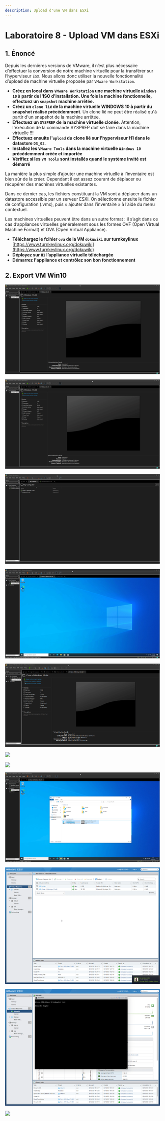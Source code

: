 ```yaml
---
description: Upload d'une VM dans ESXi
---
```


# Laboratoire 8 - Upload VM dans ESXi

## 1. Énoncé

Depuis les dernières versions de VMware, il n’est plus nécessaire d’effectuer la conversion de notre machine virtuelle pour la transférer sur l’hyperviseur `ESX`. Nous allons donc utiliser la nouvelle fonctionnalité d’upload de machine virtuelle proposée par `VMware Workstation`.

* **Créez en local dans `VMware Workstation` une machine virtuelle `Windows 10` à partir de l'ISO d'installation. Une fois la machine fonctionnelle, effectuez un `snapshot` machine arrêtée.**
* **Créez un `clone lié` de la machine virtuelle WINDOWS 10 à partir du snapshot réalisé précédemment**. Un clone lié ne peut être réalisé qu'à partir d'un snapshot de la machine arrêtée.
* **Effectuez un `SYSPREP` de la machine virtuelle clonée**. Attention, l'exécution de la commande SYSPREP doit se faire dans la machine virtuelle !!!
* **Effectuez ensuite l'`upload` du clone lié sur l'hyperviseur H1 dans le datastore `DS_02`**.
* **Installez les `VMware Tools` dans la machine virtuelle `Windows 10` précédemment créée et importée**
* **Vérifiez si les `VM Tools` sont installés quand le système invité est démarré**

La manière la plus simple d’ajouter une machine virtuelle à l’inventaire est bien sûr de la créer. Cependant il est assez courant de déplacer ou récupérer des machines virtuelles existantes.

Dans ce dernier cas, les fichiers constituant la VM sont à déplacer dans un datastore accessible par un serveur ESXi. On sélectionne ensuite le fichier de configuration (.vmx), puis « ajouter dans l’inventaire » à l’aide du menu contextuel.

Les machines virtuelles peuvent être dans un autre format : il s’agit dans ce cas d’appliances virtuelles généralement sous les formes OVF (Open Virtual Machine Format) et OVA (Open Virtual Appliance).

* **Téléchargez le fcihier `ova` de la VM `dokuwiki` sur turnkeylinux** [https://www.turnkeylinux.org/dokuwiki](https://www.turnkeylinux.org/dokuwiki)
* **Déployez sur `H1` l’appliance virtuelle téléchargée**
* **Démarrez l'appliance et contrôlez son bon fonctionnement**

## 2. Export VM Win10

![](../.gitbook/assets/nSaRxJihx2.gif)

![](../.gitbook/assets/F4LvRO8CdM.gif)

![](../.gitbook/assets/UJaCRWmlLm.gif)

![](../.gitbook/assets/uZQqwE0JJn.gif)

![](../.gitbook/assets/2Yk0jFaHCn.gif)

![](../.gitbook/assets/opera\_OFiZyl99fk.jpg)

![](../.gitbook/assets/vmware\_0s7SK6i5PN.jpg)

![](../.gitbook/assets/f5Sn6tT3v0.gif)

![](../.gitbook/assets/173JNuy2Ea.gif)

![](../.gitbook/assets/XQeBGSXiAa.gif)

![](../.gitbook/assets/opera\_mnhwHrcUgD.jpg)
